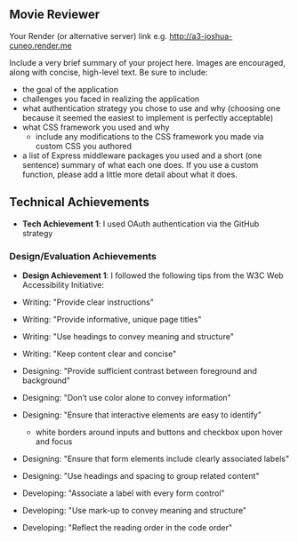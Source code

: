 ## Movie Reviewer

Your Render (or alternative server) link e.g. http://a3-joshua-cuneo.render.me

Include a very brief summary of your project here. Images are encouraged, along with concise, high-level text. Be sure to include:

- the goal of the application
- challenges you faced in realizing the application
- what authentication strategy you chose to use and why (choosing one because it seemed the easiest to implement is perfectly acceptable)
- what CSS framework you used and why
  - include any modifications to the CSS framework you made via custom CSS you authored
- a list of Express middleware packages you used and a short (one sentence) summary of what each one does. If you use a custom function, please add a little more detail about what it does.

## Technical Achievements
- **Tech Achievement 1**: I used OAuth authentication via the GitHub strategy

### Design/Evaluation Achievements
- **Design Achievement 1**: I followed the following tips from the W3C Web Accessibility Initiative:

- Writing: "Provide clear instructions"

- Writing: "Provide informative, unique page titles"

- Writing: "Use headings to convey meaning and structure"

- Writing: "Keep content clear and concise"

- Designing: "Provide sufficient contrast between foreground and background"

- Designing: "Don’t use color alone to convey information"

- Designing: "Ensure that interactive elements are easy to identify"
  - white borders around inputs and buttons and checkbox upon hover and focus 

- Designing: "Ensure that form elements include clearly associated labels"

- Designing: "Use headings and spacing to group related content"

- Developing: "Associate a label with every form control"

- Developing: "Use mark-up to convey meaning and structure"

- Developing: "Reflect the reading order in the code order"
